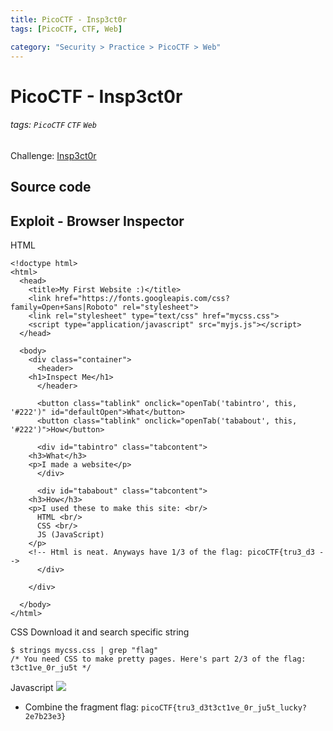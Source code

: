 ```yaml
---
title: PicoCTF - Insp3ct0r
tags: [PicoCTF, CTF, Web]

category: "Security > Practice > PicoCTF > Web"
---
```


# PicoCTF - Insp3ct0r
###### tags: `PicoCTF` `CTF` `Web`
Challenge: [Insp3ct0r](http://jupiter.challenges.picoctf.org:9670/)

## Source code

## Exploit - Browser Inspector
HTML
```html!
<!doctype html>
<html>
  <head>
    <title>My First Website :)</title>
    <link href="https://fonts.googleapis.com/css?family=Open+Sans|Roboto" rel="stylesheet">
    <link rel="stylesheet" type="text/css" href="mycss.css">
    <script type="application/javascript" src="myjs.js"></script>
  </head>

  <body>
    <div class="container">
      <header>
	<h1>Inspect Me</h1>
      </header>

      <button class="tablink" onclick="openTab('tabintro', this, '#222')" id="defaultOpen">What</button>
      <button class="tablink" onclick="openTab('tababout', this, '#222')">How</button>
      
      <div id="tabintro" class="tabcontent">
	<h3>What</h3>
	<p>I made a website</p>
      </div>

      <div id="tababout" class="tabcontent">
	<h3>How</h3>
	<p>I used these to make this site: <br/>
	  HTML <br/>
	  CSS <br/>
	  JS (JavaScript)
	</p>
	<!-- Html is neat. Anyways have 1/3 of the flag: picoCTF{tru3_d3 -->
      </div>
      
    </div>
    
  </body>
</html>
```
CSS
Download it and search specific string
```bash!
$ strings mycss.css | grep "flag"
/* You need CSS to make pretty pages. Here's part 2/3 of the flag: t3ct1ve_0r_ju5t */
```
Javascript
![](https://i.imgur.com/8SLLNHC.png)

* Combine the fragment flag: `picoCTF{tru3_d3t3ct1ve_0r_ju5t_lucky?2e7b23e3}`